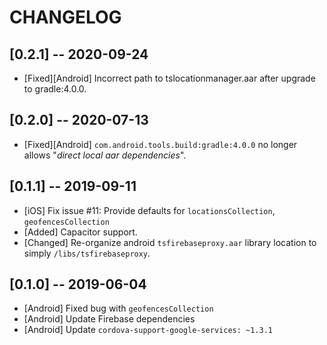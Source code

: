 # CHANGELOG

## [0.2.1] -- 2020-09-24
* [Fixed][Android] Incorrect path to tslocationmanager.aar after upgrade to gradle:4.0.0.

## [0.2.0] -- 2020-07-13
* [Fixed][Android] `com.android.tools.build:gradle:4.0.0` no longer allows "*direct local aar dependencies*".

## [0.1.1] -- 2019-09-11
- [iOS] Fix issue #11:  Provide defaults for `locationsCollection`, `geofencesCollection`
- [Added] Capacitor support.
- [Changed] Re-organize android `tsfirebaseproxy.aar` library location to simply `/libs/tsfirebaseproxy`.

## [0.1.0] -- 2019-06-04
- [Android] Fixed bug with `geofencesCollection`
- [Android] Update Firebase dependencies
- [Android] Update `cordova-support-google-services: ~1.3.1`
